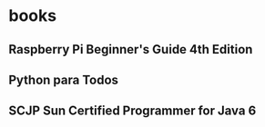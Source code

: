 # books

## Raspberry Pi Beginner's Guide 4th Edition
## Python para Todos
## SCJP Sun Certified Programmer for Java 6
